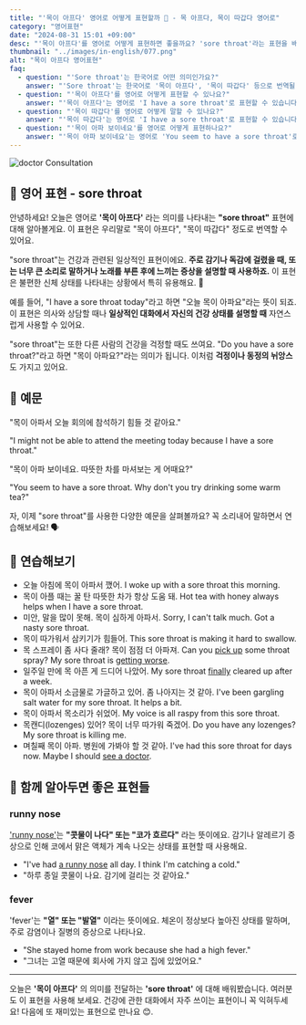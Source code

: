 ```yaml
---
title: "'목이 아프다' 영어로 어떻게 표현할까 🤒 - 목 아프다, 목이 따갑다 영어로"
category: "영어표현"
date: "2024-08-31 15:01 +09:00"
desc: "'목이 아프다'를 영어로 어떻게 표현하면 좋을까요? 'sore throat'라는 표현을 배워봅시다. '목이 아파서 회의에 참석하기 힘들어요', '목이 아파 보이네요. 따뜻한 차를 마셔보세요' 등을 영어로 표현하는 법을 알아봅시다. 다양한 예문을 통해서 연습하고 본인의 표현으로 만들어 보세요."
thumbnail: "../images/in-english/077.png"
alt: "목이 아프다 영어표현"
faq:
  - question: "'Sore throat'는 한국어로 어떤 의미인가요?"
    answer: "'Sore throat'는 한국어로 '목이 아프다', '목이 따갑다' 등으로 번역될 수 있습니다."
  - question: "'목이 아프다'를 영어로 어떻게 표현할 수 있나요?"
    answer: "'목이 아프다'는 영어로 'I have a sore throat'로 표현할 수 있습니다."
  - question: "'목이 따갑다'를 영어로 어떻게 말할 수 있나요?"
    answer: "'목이 따갑다'는 영어로 'I have a sore throat'로 표현할 수 있습니다."
  - question: "'목이 아파 보이네요'를 영어로 어떻게 표현하나요?"
    answer: "'목이 아파 보이네요'는 영어로 'You seem to have a sore throat'로 표현할 수 있습니다."
---
```


![doctor Consultation](../images/in-english/077-1.avif)

## 🌟 영어 표현 - sore throat

안녕하세요! 오늘은 영어로 **'목이 아프다'** 라는 의미를 나타내는 **"sore throat"** 표현에 대해 알아볼게요. 이 표현은 우리말로 "목이 아프다", "목이 따갑다" 정도로 번역할 수 있어요.

"sore throat"는 건강과 관련된 일상적인 표현이에요. **주로 감기나 독감에 걸렸을 때, 또는 너무 큰 소리로 말하거나 노래를 부른 후에 느끼는 증상을 설명할 때 사용하죠.** 이 표현은 불편한 신체 상태를 나타내는 상황에서 특히 유용해요. 🤒

예를 들어, "I have a sore throat today"라고 하면 "오늘 목이 아파요"라는 뜻이 되죠. 이 표현은 의사와 상담할 때나 **일상적인 대화에서 자신의 건강 상태를 설명할 때** 자연스럽게 사용할 수 있어요.

"sore throat"는 또한 다른 사람의 건강을 걱정할 때도 쓰여요. "Do you have a sore throat?"라고 하면 "목이 아파요?"라는 의미가 됩니다. 이처럼 **걱정이나 동정의 뉘앙스**도 가지고 있어요.

## 📖 예문

"목이 아파서 오늘 회의에 참석하기 힘들 것 같아요."

"I might not be able to attend the meeting today because I have a sore throat."

"목이 아파 보이네요. 따뜻한 차를 마셔보는 게 어때요?"

"You seem to have a sore throat. Why don't you try drinking some warm tea?"

자, 이제 "sore throat"를 사용한 다양한 예문을 살펴볼까요? 꼭 소리내어 말하면서 연습해보세요! 🗣️

## 💬 연습해보기

<ul data-interactive-list>
  <li data-interactive-item>
    <span data-toggler>오늘 아침에 목이 아파서 깼어.</span>
    <span data-answer>I woke up with a sore throat this morning.</span>
  </li>
  <li data-interactive-item>
    <span data-toggler>목이 아플 때는 꿀 탄 따뜻한 차가 항상 도움 돼.</span>
    <span data-answer>Hot tea with honey always helps when I have a sore throat.</span>
  </li>
  <li data-interactive-item>
    <span data-toggler>미안, 말을 많이 못해. 목이 심하게 아파서.</span>
    <span data-answer>Sorry, I can't talk much. Got a nasty sore throat.</span>
  </li>
  <li data-interactive-item>
    <span data-toggler>목이 따가워서 삼키기가 힘들어.</span>
    <span data-answer>This sore throat is making it hard to swallow.</span>
  </li>
  <li data-interactive-item>
    <span data-toggler>목 스프레이 좀 사다 줄래? 목이 점점 더 아파져.</span>
    <span data-answer>Can you <a href="/blog/in-english/178.pick-up/">pick up</a> some throat spray? My sore throat is <a href="/blog/in-english/234.get-worse/">getting worse</a>.</span>
  </li>
  <li data-interactive-item>
    <span data-toggler>일주일 만에 목 아픈 게 드디어 나았어.</span>
    <span data-answer>My sore throat <a href="/blog/in-english/182.finally/">finally</a> cleared up after a week.</span>
  </li>
  <li data-interactive-item>
    <span data-toggler>목이 아파서 소금물로 가글하고 있어. 좀 나아지는 것 같아.</span>
    <span data-answer>I've been gargling salt water for my sore throat. It helps a bit.</span>
  </li>
  <li data-interactive-item>
    <span data-toggler>목이 아파서 목소리가 쉬었어.</span>
    <span data-answer>My voice is all raspy from this sore throat.</span>
  </li>
  <li data-interactive-item>
    <span data-toggler>목캔디(lozenges) 있어? 목이 너무 따가워 죽겠어.</span>
    <span data-answer>Do you have any lozenges? My sore throat is killing me.</span>
  </li>
  <li data-interactive-item>
    <span data-toggler>며칠째 목이 아파. 병원에 가봐야 할 것 같아.</span>
    <span data-answer>I've had this sore throat for days now. Maybe I should <a href="/blog/in-english/423.see-a-doctor/">see a doctor</a>.</span>
  </li>
</ul>

## 🤝 함께 알아두면 좋은 표현들

### runny nose

['runny nose'](/blog/in-english/101.runny-nose/)는 **"콧물이 나다" 또는 "코가 흐르다"** 라는 뜻이에요. 감기나 알레르기 증상으로 인해 코에서 맑은 액체가 계속 나오는 상태를 표현할 때 사용해요.

- "I've had [a runny nose](/blog/in-english/101.runny-nose/) all day. I think I'm catching a cold."
- "하루 종일 콧물이 나요. 감기에 걸리는 것 같아요."

### fever

'fever'는 **"열" 또는 "발열"** 이라는 뜻이에요. 체온이 정상보다 높아진 상태를 말하며, 주로 감염이나 질병의 증상으로 나타나요.

- "She stayed home from work because she had a high fever."
- "그녀는 고열 때문에 회사에 가지 않고 집에 있었어요."

---

오늘은 **'목이 아프다'** 의 의미를 전달하는 **'sore throat'** 에 대해 배워봤습니다. 여러분도 이 표현을 사용해 보세요. 건강에 관한 대화에서 자주 쓰이는 표현이니 꼭 익혀두세요! 다음에 또 재미있는 표현으로 만나요 😊.
